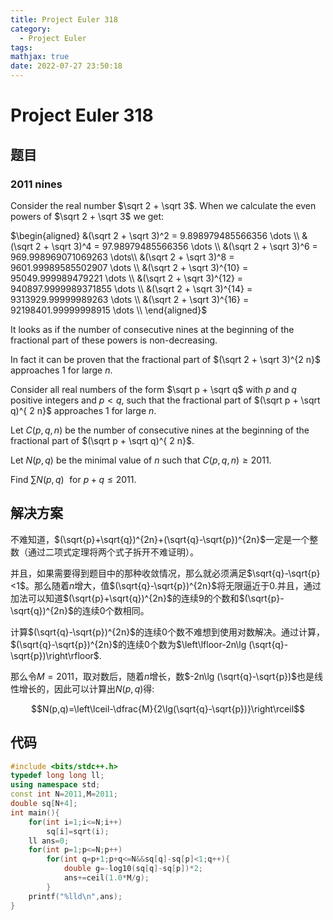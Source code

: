 ```yaml
---
title: Project Euler 318
category:
  - Project Euler
tags:
mathjax: true
date: 2022-07-27 23:50:18
---
```


<escape><!-- more --></escape>

# Project Euler 318

## 题目

### 2011 nines

Consider the real number $\sqrt 2 + \sqrt 3$.
When we calculate the even powers of $\sqrt 2 + \sqrt 3$
we get:

$\begin{aligned}
&(\sqrt 2 + \sqrt 3)^2 = 9.898979485566356 \dots \\
&(\sqrt 2 + \sqrt 3)^4 = 97.98979485566356 \dots \\
&(\sqrt 2 + \sqrt 3)^6 = 969.998969071069263 \dots\\
&(\sqrt 2 + \sqrt 3)^8 = 9601.99989585502907 \dots \\
&(\sqrt 2 + \sqrt 3)^{10} = 95049.999989479221 \dots \\
&(\sqrt 2 + \sqrt 3)^{12} = 940897.9999989371855 \dots \\
&(\sqrt 2 + \sqrt 3)^{14} = 9313929.99999989263 \dots \\
&(\sqrt 2 + \sqrt 3)^{16} = 92198401.99999998915 \dots \\
\end{aligned}$

It looks as if the number of consecutive nines at the beginning of the fractional part of these powers is non-decreasing.

In fact it can be proven that the fractional part of $(\sqrt 2 + \sqrt 3)^{2 n}$ approaches $1$ for large $n$.

Consider all real numbers of the form $\sqrt p + \sqrt q$ with $p$ and $q$ positive integers and $p < q$, such that the fractional part
of $(\sqrt p + \sqrt q)^{ 2 n}$ approaches $1$ for large $n$.

Let $C(p,q,n)$ be the number of consecutive nines at the beginning of the fractional part of $(\sqrt p + \sqrt q)^{ 2 n}$.

Let $N(p,q)$ be the minimal value of $n$ such that $C(p,q,n) \ge 2011$.

Find $\displaystyle \sum N(p,q) \,\, \text{ for } p+q \le 2011$.

## 解决方案

不难知道，$(\sqrt{p}+\sqrt{q})^{2n}+(\sqrt{q}-\sqrt{p})^{2n}$一定是一个整数（通过二项式定理将两个式子拆开不难证明）。

并且，如果需要得到题目中的那种收敛情况，那么就必须满足$\sqrt{q}-\sqrt{p}<1$。那么随着$n$增大，值$(\sqrt{q}-\sqrt{p})^{2n}$将无限逼近于$0$.并且，通过加法可以知道$(\sqrt{p}+\sqrt{q})^{2n}$的连续$9$的个数和$(\sqrt{p}-\sqrt{q})^{2n}$的连续$0$个数相同。

计算$(\sqrt{q}-\sqrt{p})^{2n}$的连续$0$个数不难想到使用对数解决。通过计算，$(\sqrt{q}-\sqrt{p})^{2n}$的连续$0$个数为$\left\lfloor-2n\lg (\sqrt{q}-\sqrt{p})\right\rfloor$.

那么令$M=2011$，取对数后，随着$n$增长，数$-2n\lg (\sqrt{q}-\sqrt{p})$也是线性增长的，因此可以计算出$N(p,q)$得:

$$N(p,q)=\left\lceil-\dfrac{M}{2\lg(\sqrt{q}-\sqrt{p})}\right\rceil$$

## 代码

```C++
#include <bits/stdc++.h>
typedef long long ll;
using namespace std;
const int N=2011,M=2011;
double sq[N+4];
int main(){
    for(int i=1;i<=N;i++)
        sq[i]=sqrt(i);
    ll ans=0;
    for(int p=1;p<=N;p++)
        for(int q=p+1;p+q<=N&&sq[q]-sq[p]<1;q++){
            double g=-log10(sq[q]-sq[p])*2;
            ans+=ceil(1.0*M/g);
        }
    printf("%lld\n",ans);
}

```
